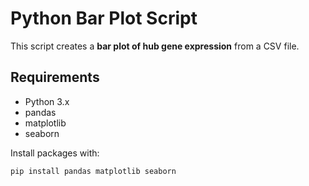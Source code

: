 # Python Bar Plot Script

This script creates a **bar plot of hub gene expression** from a CSV file.

## Requirements
- Python 3.x
- pandas
- matplotlib
- seaborn

Install packages with:
```bash
pip install pandas matplotlib seaborn
